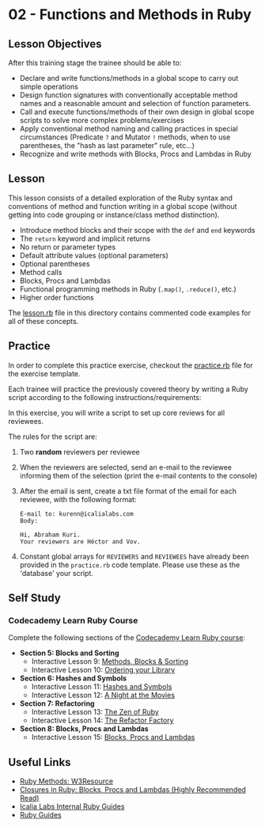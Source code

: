 # 02 - Functions and Methods in Ruby

## Lesson Objectives

After this training stage the trainee should be able to:

+ Declare and write functions/methods in a global scope to carry out simple operations
+ Design function signatures with conventionally acceptable method names and a reasonable amount and selection of function parameters.
+ Call and execute functions/methods of their own design in global scope scripts to solve more complex problems/exercises
+ Apply conventional method naming and calling practices in special circumstances (Predicate `?` and Mutator `!` methods, when to use parentheses, the "hash as last parameter" rule, etc...)
+ Recognize and write methods with Blocks, Procs and Lambdas in Ruby
  
## Lesson

This lesson consists of a detailed exploration of the Ruby syntax and conventions of method and function writing in a global scope (without getting into code grouping or instance/class method distinction).

+ Introduce method blocks and their scope with the `def` and `end` keywords
+ The `return` keyword and implicit returns
+ No return or parameter types
+ Default attribute values (optional parameters)
+ Optional parentheses
+ Method calls
+ Blocks, Procs and Lambdas
+ Functional programming methods in Ruby (`.map()`, `.reduce()`, etc.)
+ Higher order functions

The [lesson.rb](lesson.rb) file in this directory contains commented code examples for all of these concepts.

## Practice

In order to complete this practice exercise, checkout the [practice.rb](practice.rb) file for the exercise template.

Each trainee will practice the previously covered theory by writing a Ruby script according to the following instructions/requirements:

In this exercise, you will write a script to set up core reviews for all reviewees.

The rules for the script are:

1. Two **random** reviewers per reviewee
2. When the reviewers are selected, send an e-mail to the reviewee informing them of the selection (print the e-mail contents to the console)
3. After the email is sent, create a txt file format of the email for each reviewee, with the following format:

   ```text
   E-mail to: kurenn@icalialabs.com
   Body:

   Hi, Abraham Kuri.
   Your reviewers are Héctor and Vov.
   ```

4. Constant global arrays for `REVIEWERS` and `REVIEWEES` have already been provided in the `practice.rb` code template. Please use these as the 'database' your script.

## Self Study

### Codecademy Learn Ruby Course

Complete the following sections of the [Codecademy Learn Ruby course](https://www.codecademy.com/courses/learn-ruby):

+ **Section 5: Blocks and Sorting**
  + Interactive Lesson 9: [Methods, Blocks & Sorting](https://www.codecademy.com/courses/learn-ruby/lessons/methods-blocks-sorting/exercises/why-methods)
  + Interactive Lesson 10: [Ordering your Library](https://www.codecademy.com/courses/learn-ruby/lessons/ordering-your-library/exercises/what-youll-be-building-4)
+ **Section 6: Hashes and Symbols**
  + Interactive Lesson 11: [Hashes and Symbols](https://www.codecademy.com/courses/learn-ruby/lessons/hashes-and-symbols/exercises/the-story-so-far)
  + Interactive Lesson 12: [A Night at the Movies](https://www.codecademy.com/courses/learn-ruby/lessons/a-night-at-the-movies/exercises/what-youll-be-building-5)
+ **Section 7: Refactoring**
  + Interactive Lesson 13: [The Zen of Ruby](https://www.codecademy.com/courses/learn-ruby/lessons/the-zen-of-ruby?action=resume_content_item)
  + Interactive Lesson 14: [The Refactor Factory](https://www.codecademy.com/courses/learn-ruby/lessons/the-refactor-factory/exercises/what-youll-be-fixing)
+ **Section 8: Blocks, Procs and Lambdas**
  + Interactive Lesson 15: [Blocks, Procs and Lambdas](https://www.codecademy.com/courses/learn-ruby/lessons/blocks-procs-and-lambdas)

## Useful Links

+ [Ruby Methods: W3Resource](https://www.w3resource.com/ruby/ruby-methods.php)
+ [Closures in Ruby: Blocks, Procs and Lambdas (Highly Recommended Read)](https://blog.appsignal.com/2018/09/04/ruby-magic-closures-in-ruby-blocks-procs-and-lambdas.html)
+ [Icalia Labs Internal Ruby Guides](https://github.com/IcaliaLabs/guides/tree/master/stack/ruby)
+ [Ruby Guides](https://www.rubyguides.com/)